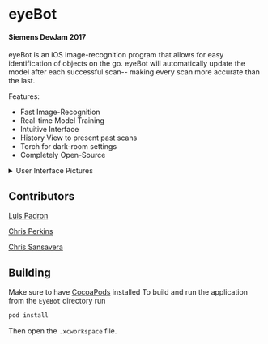 # eyeBot
#### Siemens DevJam 2017

eyeBot is an iOS image-recognition program that allows for easy identification of objects on the go. eyeBot will automatically update the model after each successful scan-- making every scan more accurate than the last.

Features:

* Fast Image-Recognition
* Real-time Model Training
* Intuitive Interface
* History View to present past scans
* Torch for dark-room settings
* Completely Open-Source

<details>
<summary>User Interface Pictures</summary>

Launch Screen:  
![Launch Screen](http://i.imgur.com/S1U8nGz.jpg)  

User Interface:  
*Note: the text is photoshopped labels for the buttons; they are not in the app itself.*  
![Interface](http://i.imgur.com/5kqGRU7.png) 

Scan Result Interface:   
![Scan Screen](http://i.imgur.com/wMjVNIB.png)

Wrong Scan Result Interface:  
![Wrong Screen](http://i.imgur.com/fSUNo7S.png)
</details>

## Contributors

[Luis Padron](https://github.com/luispadron)

[Chris Perkins](https://github.com/Chris-Perkins)

[Chris Sansavera](https://github.com/sansa00c)


## Building

Make sure to have [CocoaPods](https://cocoapods.org) installed 
To build and run the application from the `EyeBot` directory run

```bash
pod install

```
Then open the `.xcworkspace` file.

